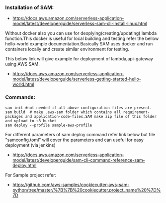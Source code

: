 ### Installation of SAM:
- https://docs.aws.amazon.com/serverless-application-model/latest/developerguide/serverless-sam-cli-install-linux.html

Without docker also you can use for deoplying(creating/updating) lambda function.This docker is useful for local building and testing refer the bellow hello-world example documentation.Basically SAM uses docker and run containers locally and create similar environment for testing. 


This below link will give example for deployment of lambda,api-gateway using AWS SAM.
- https://docs.aws.amazon.com/serverless-application-model/latest/developerguide/serverless-getting-started-hello-world.html

### Commands:
    sam init #not needed if all above configuration files are present.
    sam build  # make .aws-sam folder which contains all requirement-packages and application-code-files.SAM make zip file of this folder and upload to s3 bucket
    sam deploy --profile sample-aws-profile 

For different parameters of sam deploy command refer link below but file "samconfig.toml" will cover the parameters and can useful for easy deployment (via jenkins)
- https://docs.aws.amazon.com/serverless-application-model/latest/developerguide/sam-cli-command-reference-sam-deploy.html



For Sample project refer:
- https://github.com/aws-samples/cookiecutter-aws-sam-python/tree/master/%7B%7B%20cookiecutter.project_name%20%7D%7D
